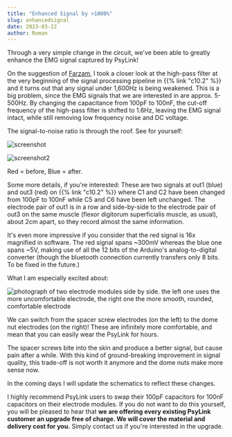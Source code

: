 ```yaml
---
title: "Enhanced Signal by >1000%"
slug: enhancedsignal
date: 2023-03-22
author: Roman
---
```


Through a very simple change in the circuit, we've been able to greatly enhance the EMG signal captured by PsyLink!

On the suggestion of [Farzam](https://www.linkedin.com/in/farzam-khodajoo), I took a closer look at the high-pass filter at the very beginning of the signal processing pipeline in {{% link "c10.2" %}} and it turns out that any signal under 1,600Hz is being weakened. This is a big problem, since the EMG signals that we are interested in are approx. 5-500Hz.  By changing the capacitance from 100pF to 100nF, the cut-off frequency of the high-pass filter is shifted to 1.6Hz, leaving the EMG signal intact, while still removing low frequency noise and DC voltage.

The signal-to-noise ratio is through the roof.  See for yourself:

![screenshot](/img/blog/2023-03-22_enhanced.png)

![screenshot2](/img/blog/2023-03-22_enhanced2.png)

Red = before, Blue = after.

Some more details, if you're interested: These are two signals at out1 (blue) and out3 (red) on {{% link "c10.2" %}} where C1 and C2 have been changed from 100pF to 100nF while C5 and C6 have been left unchanged.  The electrode pair of out1 is in a row and side-by-side to the electrode pair of out3 on the same muscle (flexor digitorum superficialis muscle, as usual), about 2cm apart, so they record almost the same information.

It's even more impressive if you consider that the red signal is 16x magnified in software. The red signal spans ~300mV whereas the blue one spans ~5V, making use of all the 12 bits of the Arduino's analog-to-digital converter (though the bluetooth connection currently transfers only 8 bits. To be fixed in the future.)

What I am especially excited about:

![photograph of two electrode modules side by side. the left one uses the more uncomfortable electrode, the right one the more smooth, rounded, comfortable electrode](/img/blog/2023-03-22_comfytrodes.jpg)

We can switch from the spacer screw electrodes (on the left) to the dome nut electrodes (on the right)!  These are infinitely more comfortable, and mean that you can easily wear the PsyLink for hours.

The spacer screws bite into the skin and produce a better signal, but cause pain after a while.  With this kind of ground-breaking improvement in signal quality, this trade-off is not worth it anymore and the dome nuts make more sense now.

In the coming days I will update the schematics to reflect these changes.

I highly recommend PsyLink users to swap their 100pF capacitors for 100nF capacitors on their electrode modules.  If you do not want to do this yourself, you will be pleased to hear that **we are offering every existing PsyLink customer an upgrade free of charge. We will cover the material and delivery cost for you.**  Simply contact us if you're interested in the upgrade.
